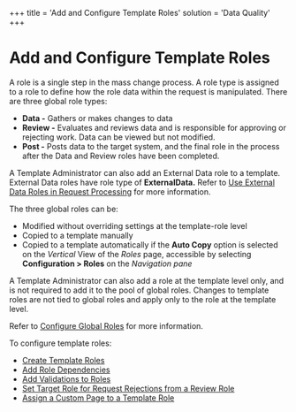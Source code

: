 +++
title = 'Add and Configure Template Roles'
solution = 'Data Quality'
+++

# Add and Configure Template Roles

A role is a single step in the mass change process. A role type is
assigned to a role to define how the role data within the request is
manipulated. There are three global role types:

  - **Data -** Gathers or makes changes to data
  - **Review -** Evaluates and reviews data and is responsible for
    approving or rejecting work. Data can be viewed but not modified.
  - **Post -** Posts data to the target system, and the final role in
    the process after the Data and Review roles have been completed.

A Template Administrator can also add an External Data role to a
template. External Data roles have role type of **ExternalData.** Refer
to [Use External Data Roles in Request
Processing](Use_External_Data_Roles_in_Request_Processing) for more
information.

The three global roles can be:

  - Modified without overriding settings at the template-role level
  - Copied to a template manually
  - Copied to a template automatically if the **Auto Copy** option is
    selected on the *Vertical* View of the *Roles* page, accessible by
    selecting **Configuration \> Roles** on the *Navigation pane*

A Template Administrator can also add a role at the template level only,
and is not required to add it to the pool of global roles. Changes to
template roles are not tied to global roles and apply only to the role
at the template level.

Refer to [Configure Global Roles](../Config/Configure_Global_Roles)
for more information.

To configure template roles:

  - [Create Template Roles](Create_Template_Roles)
  - [Add Role Dependencies](Add_Role_Dependencies)
  - [Add Validations to Roles](Add_Validations_to_Roles)
  - [Set Target Role for Request Rejections from a Review
    Role](Set_Target_Role_for_Request_Rejections)
  - [Assign a Custom Page to a Template
    Role](Assign_a_Custom_Page_to_Template_Role)
